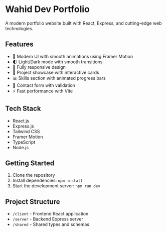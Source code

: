 # Wahid Dev Portfolio

A modern portfolio website built with React, Express, and cutting-edge web technologies.

## Features

- 🎨 Modern UI with smooth animations using Framer Motion
- 🌓 Light/Dark mode with smooth transitions
- 📱 Fully responsive design
- 💼 Project showcase with interactive cards
- 📊 Skills section with animated progress bars
- 📝 Contact form with validation
- ⚡ Fast performance with Vite

## Tech Stack

- React.js
- Express.js
- Tailwind CSS
- Framer Motion
- TypeScript
- Node.js

## Getting Started

1. Clone the repository
2. Install dependencies: `npm install`
3. Start the development server: `npm run dev`

## Project Structure

- `/client` - Frontend React application
- `/server` - Backend Express server
- `/shared` - Shared types and schemas
